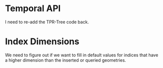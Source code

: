 Temporal API
============

I need to re-add the TPR-Tree code back.

Index Dimensions
================

We need to figure out if we want to fill in default values for indices that have a higher dimension than the inserted or queried geometries.
